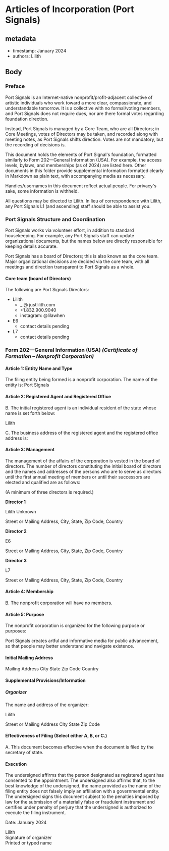 # Articles of Incorporation (Port Signals)

## metadata
+ timestamp: January 2024
+ authors: Lilith

## Body

### Preface

Port Signals is an Internet-native nonprofit/profit-adjacent collective of artistic individuals who work toward a more clear, compassionate, and understandable tomorrow. It is a collective with no formal/voting members, and Port Signals does not require dues, nor are there formal votes regarding foundation direction.

Instead, Port Signals is managed by a Core Team, who are all Directors; in Core Meetings, votes of Directors may be taken, and recorded along with meeting notes, as Port Signals shifts direction. Votes are not mandatory, but the recording of decisions is.

This document holds the elements of Port Signal's foundation, formatted similarly to Form 202—General Information (USA). For example, the access levels, bylaws, and memberships (as of 2024) are listed here. Other documents in this folder provide supplemental information formatted clearly in Markdown as plain text, with accompanying media as necessary.

Handles/usernames in this document reflect actual people. For privacy's sake, some information is withheld.

All questions may be directed to Lilith. In lieu of correspondence with Lilith, any Port Signals L1 (and ascending) staff should be able to assist you.

### Port Signals Structure and Coordination

Port Signals works via volunteer effort, in addition to standard housekeeping. For example, any Port Signals staff can update organizational documents, but the names below are directly responsible for keeping details accurate.

Port Signals has a board of Directors; this is also known as the core team. Major organizational decisions are decided via the core team, with all meetings and direction transparent to Port Signals as a whole.

#### Core team (board of Directors)

The following are Port Signals Directors:

* Lilith
    + _ @ justlilith.com
    + +1.832.900.9040
    + instagram: @lilawhen
* E6
    + contact details pending
* L7
    + contact details pending

### Form 202—General Information (USA) _(Certificate of Formation – Nonprofit Corporation)_

#### Article 1: Entity Name and Type
The filing entity being formed is a nonprofit corporation. The name of the entity is: Port Signals

#### Article 2: Registered Agent and Registered Office

B. The initial registered agent is an individual resident of the state whose name is set forth below:

Lilith

C. The business address of the registered agent and the registered office address is:



#### Article 3: Management
The management of the affairs of the corporation is vested in the board of directors. The number of
directors constituting the initial board of directors and the names and addresses of the persons who are
to serve as directors until the first annual meeting of members or until their successors are elected and
qualified are as follows:

(A minimum of three directors is required.)

**Director 1**

Lilith Unknown

Street or Mailing Address, City, State, Zip Code, Country

**Director 2**

E6

Street or Mailing Address, City, State, Zip Code, Country

**Director 3**

L7

Street or Mailing Address, City, State, Zip Code, Country

#### Article 4: Membership

B. The nonprofit corporation will have no members.

#### Article 5: Purpose

The nonprofit corporation is organized for the following purpose or purposes:

Port Signals creates artful and informative media for public advancement, so that people may better understand and navigate existence.

#### Initial Mailing Address



Mailing Address City State Zip Code Country

#### Supplemental Provisions/Information

##### Organizer

The name and address of the organizer:

Lilith

Street or Mailing Address City State Zip Code

#### Effectiveness of Filing (Select either A, B, or C.)
A. This document becomes effective when the document is filed by the secretary of state.

#### Execution
The undersigned affirms that the person designated as registered agent has consented to the appointment. The undersigned also affirms that, to the best knowledge of the undersigned, the name provided as the name of the filing entity does not falsely imply an affiliation with a governmental entity. The undersigned signs this document subject to the penalties imposed by law for the submission of a materially false or fraudulent instrument and certifies under penalty of perjury that the undersigned is authorized to execute the filing instrument.

Date: January 2024

Lilith  
Signature of organizer  
Printed or typed name